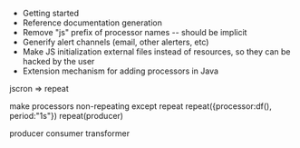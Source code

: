 * Getting started
* Reference documentation generation
* Remove "js" prefix of processor names -- should be implicit
* Generify alert channels (email, other alerters, etc)
* Make JS initialization external files instead of resources, so they can be hacked by the user
* Extension mechanism for adding processors in Java

jscron => repeat

make processors non-repeating except repeat
repeat({processor:df(), period:"1s"})
repeat(producer)

producer
consumer
transformer
